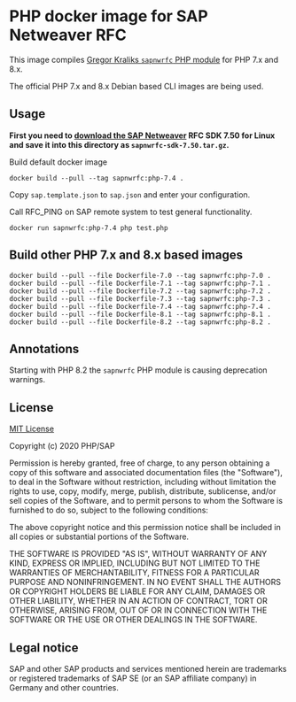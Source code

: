 # PHP docker image for SAP Netweaver RFC

This image compiles [Gregor Kraliks `sapnwrfc` PHP module][kralik] for PHP 7.x and 8.x.

The official PHP 7.x and 8.x Debian based CLI images are being used.

## Usage

**First you need to [download the SAP Netweaver][sapnwrfcsdk] RFC SDK 7.50 for
Linux and save it into this directory as `sapnwrfc-sdk-7.50.tar.gz`.**

Build default docker image

```shell script
docker build --pull --tag sapnwrfc:php-7.4 .
```

Copy `sap.template.json` to `sap.json` and enter your configuration.

Call RFC_PING on SAP remote system to test general functionality.

```shell script
docker run sapnwrfc:php-7.4 php test.php
```

## Build other PHP 7.x and 8.x based images

```shell script
docker build --pull --file Dockerfile-7.0 --tag sapnwrfc:php-7.0 .
docker build --pull --file Dockerfile-7.1 --tag sapnwrfc:php-7.1 .
docker build --pull --file Dockerfile-7.2 --tag sapnwrfc:php-7.2 .
docker build --pull --file Dockerfile-7.3 --tag sapnwrfc:php-7.3 .
docker build --pull --file Dockerfile-7.4 --tag sapnwrfc:php-7.4 .
docker build --pull --file Dockerfile-8.1 --tag sapnwrfc:php-8.1 .
docker build --pull --file Dockerfile-8.2 --tag sapnwrfc:php-8.2 .
```

## Annotations

Starting with PHP 8.2 the `sapnwrfc` PHP module is causing deprecation warnings.

## License

[MIT License](LICENSE)

Copyright (c) 2020 PHP/SAP

Permission is hereby granted, free of charge, to any person obtaining a copy
of this software and associated documentation files (the "Software"), to deal
in the Software without restriction, including without limitation the rights
to use, copy, modify, merge, publish, distribute, sublicense, and/or sell
copies of the Software, and to permit persons to whom the Software is
furnished to do so, subject to the following conditions:

The above copyright notice and this permission notice shall be included in all
copies or substantial portions of the Software.

THE SOFTWARE IS PROVIDED "AS IS", WITHOUT WARRANTY OF ANY KIND, EXPRESS OR
IMPLIED, INCLUDING BUT NOT LIMITED TO THE WARRANTIES OF MERCHANTABILITY,
FITNESS FOR A PARTICULAR PURPOSE AND NONINFRINGEMENT. IN NO EVENT SHALL THE
AUTHORS OR COPYRIGHT HOLDERS BE LIABLE FOR ANY CLAIM, DAMAGES OR OTHER
LIABILITY, WHETHER IN AN ACTION OF CONTRACT, TORT OR OTHERWISE, ARISING FROM,
OUT OF OR IN CONNECTION WITH THE SOFTWARE OR THE USE OR OTHER DEALINGS IN THE
SOFTWARE.


## Legal notice

SAP and other SAP products and services mentioned herein are trademarks or
registered trademarks of SAP SE (or an SAP affiliate company) in Germany and
other countries.

[kralik]: https://github.com/gkralik/php7-sapnwrfc "SAP NW RFC SDK extension for PHP7"
[sapnwrfcsdk]: https://gkralik.github.io/php7-sapnwrfc/installation.html#download-the-sap-nw-rfc-library "Download SAP Netweaver RFC SDK 7.50"
